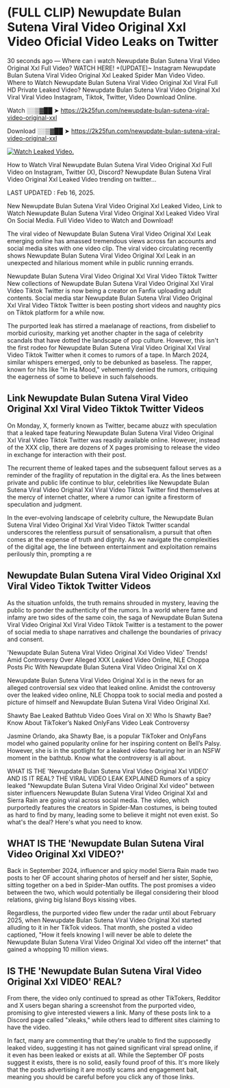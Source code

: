 # (FULL CLIP) Newupdate Bulan Sutena Viral Video Original Xxl Video Oficial Video Leaks on Twitter

30 seconds ago — Where can i watch Newupdate Bulan Sutena Viral Video Original Xxl Full Video? WATCH HERE! +(UPDATE)~ Instagram Newupdate Bulan Sutena Viral Video Original Xxl Leaked Spider Man Video Video. Where to Watch Newupdate Bulan Sutena Viral Video Original Xxl Viral Full HD Private Leaked Video? Newupdate Bulan Sutena Viral Video Original Xxl Viral Viral Video Instagram, Tiktok, Twitter, Video Download Online.

Watch ░░▒▓██ ➤ https://2k25fun.com/newupdate-bulan-sutena-viral-video-original-xxl

Download ░░▒▓██ ➤ https://2k25fun.com/newupdate-bulan-sutena-viral-video-original-xxl

[![Watch Leaked Video.](https://miro.medium.com/v2/resize:fit:828/format:webp/1*cilzJN44JGOrTw9NJCrNHA.gif "Watch Leaked Video")](https://2k25fun.com/newupdate-bulan-sutena-viral-video-original-xxl)

How to Watch Viral Newupdate Bulan Sutena Viral Video Original Xxl Full Video on Instagram, Twitter (X), Discord? Newupdate Bulan Sutena Viral Video Original Xxl Leaked Video trending on twitter...

LAST UPDATED : Feb 16, 2025.

New Newupdate Bulan Sutena Viral Video Original Xxl Leaked Video, Link to Watch Newupdate Bulan Sutena Viral Video Original Xxl Leaked Video Viral On Social Media. Full Video Video to Watch and Download!

The viral video of Newupdate Bulan Sutena Viral Video Original Xxl Leak emerging online has amassed tremendous views across fan accounts and social media sites with one video clip. The viral video circulating recently shows Newupdate Bulan Sutena Viral Video Original Xxl Leak in an unexpected and hilarious moment while in public running errands.

Newupdate Bulan Sutena Viral Video Original Xxl Viral Video Tiktok Twitter New collections of Newupdate Bulan Sutena Viral Video Original Xxl Viral Video Tiktok Twitter is now being a creator on Fanfix uploading adult contents. Social media star Newupdate Bulan Sutena Viral Video Original Xxl Viral Video Tiktok Twitter is been posting short videos and naughty pics on Tiktok platform for a while now.

The purported leak has stirred a maelanage of reactions, from disbelief to morbid curiosity, marking yet another chapter in the saga of celebrity scandals that have dotted the landscape of pop culture. However, this isn't the first rodeo for Newupdate Bulan Sutena Viral Video Original Xxl Viral Video Tiktok Twitter when it comes to rumors of a tape. In March 2024, similar whispers emerged, only to be debunked as baseless. The rapper, known for hits like "In Ha Mood," vehemently denied the rumors, critiquing the eagerness of some to believe in such falsehoods.

## Link Newupdate Bulan Sutena Viral Video Original Xxl Viral Video Tiktok Twitter Videos

On Monday, X, formerly known as Twitter, became abuzz with speculation that a leaked tape featuring Newupdate Bulan Sutena Viral Video Original Xxl Viral Video Tiktok Twitter was readily available online. However, instead of the XXX clip, there are dozens of X pages promising to release the video in exchange for interaction with their post.

The recurrent theme of leaked tapes and the subsequent fallout serves as a reminder of the fragility of reputation in the digital era. As the lines between private and public life continue to blur, celebrities like Newupdate Bulan Sutena Viral Video Original Xxl Viral Video Tiktok Twitter find themselves at the mercy of internet chatter, where a rumor can ignite a firestorm of speculation and judgment.

In the ever-evolving landscape of celebrity culture, the Newupdate Bulan Sutena Viral Video Original Xxl Viral Video Tiktok Twitter scandal underscores the relentless pursuit of sensationalism, a pursuit that often comes at the expense of truth and dignity. As we navigate the complexities of the digital age, the line between entertainment and exploitation remains perilously thin, prompting a re

##  Newupdate Bulan Sutena Viral Video Original Xxl Viral Video Tiktok Twitter Videos

As the situation unfolds, the truth remains shrouded in mystery, leaving the public to ponder the authenticity of the rumors. In a world where fame and infamy are two sides of the same coin, the saga of Newupdate Bulan Sutena Viral Video Original Xxl Viral Video Tiktok Twitter is a testament to the power of social media to shape narratives and challenge the boundaries of privacy and consent.

'Newupdate Bulan Sutena Viral Video Original Xxl Video Video' Trends! Amid Controversy Over Alleged XXX Leaked Video Online, NLE Choppa Posts Pic With Newupdate Bulan Sutena Viral Video Original Xxl on X

Newupdate Bulan Sutena Viral Video Original Xxl is in the news for an alleged controversial sex video that leaked online. Amidst the controversy over the leaked video online, NLE Choppa took to social media and posted a picture of himself and Newupdate Bulan Sutena Viral Video Original Xxl.

Shawty Bae Leaked Bathtub Video Goes Viral on X! Who Is Shawty Bae? Know About TikToker’s Naked OnlyFans Video Leak Controversy

Jasmine Orlando, aka Shawty Bae, is a popular TikToker and OnlyFans model who gained popularity online for her inspiring content on Bell’s Palsy. However, she is in the spotlight for a leaked video featuring her in an NSFW moment in the bathtub. Know what the controversy is all about.

WHAT IS THE 'Newupdate Bulan Sutena Viral Video Original Xxl VIDEO' AND IS IT REAL? THE VIRAL VIDEO LEAK EXPLAINED Rumors of a spicy leaked "Newupdate Bulan Sutena Viral Video Original Xxl video" between sister influencers Newupdate Bulan Sutena Viral Video Original Xxl and Sierra Rain are going viral across social media. The video, which purportedly features the creators in Spider-Man costumes, is being touted as hard to find by many, leading some to believe it might not even exist. So what's the deal? Here's what you need to know.

## WHAT IS THE 'Newupdate Bulan Sutena Viral Video Original Xxl VIDEO?'

Back in September 2024, influencer and spicy model Sierra Rain made two posts to her OF account sharing photos of herself and her sister, Sophie, sitting together on a bed in Spider-Man outfits. The post promises a video between the two, which would potentially be illegal considering their blood relations, giving big Island Boys kissing vibes.

Regardless, the purported video flew under the radar until about February 2025, when Newupdate Bulan Sutena Viral Video Original Xxl started alluding to it in her TikTok videos. That month, she posted a video captioned, "How it feels knowing I will never be able to delete the Newupdate Bulan Sutena Viral Video Original Xxl video off the internet" that gained a whopping 10 million views.

## IS THE 'Newupdate Bulan Sutena Viral Video Original Xxl VIDEO' REAL?

From there, the video only continued to spread as other TikTokers, Redditor and X users began sharing a screenshot from the purported video, promising to give interested viewers a link. Many of these posts link to a Discord page called "xleaks," while others lead to different sites claiming to have the video.

In fact, many are commenting that they're unable to find the supposedly leaked video, suggesting it has not gained significant viral spread online, if it even has been leaked or exists at all. While the September OF posts suggest it exists, there is no solid, easily found proof of this. It's more likely that the posts advertising it are mostly scams and engagement bait, meaning you should be careful before you click any of those links.